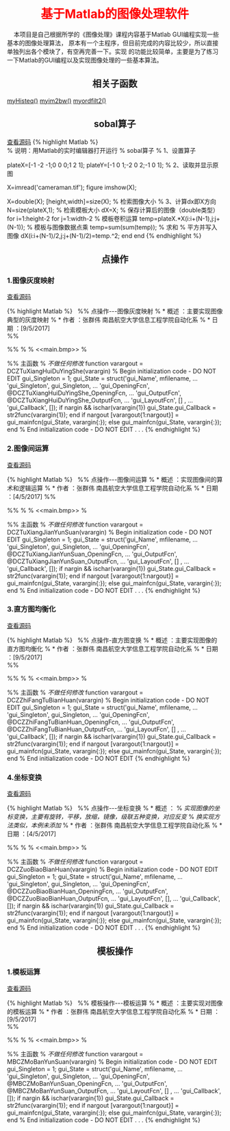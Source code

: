 <style>
   h1{color:#ff0000;text-align: center;}
   h2{text-align: center;}
   html body { margin:5%;｝
</style>


# 基于Matlab的图像处理软件

&nbsp;&nbsp;&nbsp;&nbsp;本项目是自己根据所学的《图像处理》课程内容基于Matlab GUI编程实现一些基本的图像处理算法，
原本有一个主程序，但目前完成的内容比较少，所以直接单独列出各个模块了，有空再完善一下。实现
的功能比较简单，主要是为了练习一下Matlab的GUI编程以及实现图像处理的一些基本算法。

## 相关子函数
   [myHisteq()](https://zhangqunwei.github.io/ImageProcessingMatlab/source/html/myHisteq.html)
   [myim2bw()](https://zhangqunwei.github.io/ImageProcessingMatlab/source/html/myim2bw.html)
   [myordfilt2()](https://zhangqunwei.github.io/ImageProcessingMatlab/source/html/myordfilt2.html)
   
## sobal算子
 [查看源码](https://zhangqunwei.github.io/ImageProcessingMatlab/source/sobal.html)
{% highlight Matlab %}  
% 说明：用Matlab的实时编辑器打开运行
% sobal算子
% 1、设置算子

plateX=[-1 -2 -1;0 0 0;1 2 1];
plateY=[-1 0  1;-2 0 2;-1 0 1];
% 2、读取并显示原图

X=imread('cameraman.tif');
figure
imshow(X);

X=double(X);
[height,width]=size(X);     % 检索图像大小
% 3、计算dx即X方向
N=size(plateX,1);           % 检索模板大小
dX=X;                       % 保存计算后的图像（double类型）
for i=1:height-2
    for j=1:width-2
        % 模板卷积运算
        temp=plateX.*X(i:i+(N-1),j:j+(N-1)); % 模板与图像数据点乘
        temp=sum(sum(temp));                % 求和
        % 平方并写入图像
        dX(i:i+(N-1)/2,j:j+(N-1)/2)=temp.^2;
    end
end
{% endhighlight %} 




## 点操作
### 1.图像灰度映射 
 [查看源码](https://zhangqunwei.github.io/ImageProcessingMatlab/html/点操作/图像灰度映射/DCZTuXiangHuiDuYingShe.html)
 
{% highlight Matlab %}  
%% 点操作---图像灰度映射
% * 概述      ：主要实现图像典型的灰度映射
% * 作者		：张群伟	南昌航空大学信息工程学院自动化系
% * 日期		：[9/5/2017]  
%%

%%
%
% <<main.bmp>>
%

%% 主函数
% *不做任何修改*
function varargout = DCZTuXiangHuiDuYingShe(varargin)
% Begin initialization code - DO NOT EDIT
gui_Singleton = 1;
gui_State = struct('gui_Name',       mfilename, ...
                   'gui_Singleton',  gui_Singleton, ...
                   'gui_OpeningFcn', @DCZTuXiangHuiDuYingShe_OpeningFcn, ...
                   'gui_OutputFcn',  @DCZTuXiangHuiDuYingShe_OutputFcn, ...
                   'gui_LayoutFcn',  [] , ...
                   'gui_Callback',   []);
if nargin && ischar(varargin{1})
    gui_State.gui_Callback = str2func(varargin{1});
end
if nargout
    [varargout{1:nargout}] = gui_mainfcn(gui_State, varargin{:});
else
    gui_mainfcn(gui_State, varargin{:});
end
% End initialization code - DO NOT EDIT
.
.
.
{% endhighlight %}  
 
 
### 2.图像间运算
 [查看源码](https://zhangqunwei.github.io/ImageProcessingMatlab/html/点操作/图像间运算/DCZTuXiangJianYunSuan.html)
 
{% highlight Matlab %}  
%% 点操作---图像间运算
% * 概述      ：实现图像间的算术和逻辑运算
% * 作者		：张群伟	南昌航空大学信息工程学院自动化系
% * 日期		：[4/5/2017]
%%

%%
%
% <<main.bmp>>
%

%% 主函数
% *不做任何修改*
function varargout = DCZTuXiangJianYunSuan(varargin)
% Begin initialization code - DO NOT EDIT
gui_Singleton = 1;
gui_State = struct('gui_Name',       mfilename, ...
                   'gui_Singleton',  gui_Singleton, ...
                   'gui_OpeningFcn', @DCZTuXiangJianYunSuan_OpeningFcn, ...
                   'gui_OutputFcn',  @DCZTuXiangJianYunSuan_OutputFcn, ...
                   'gui_LayoutFcn',  [] , ...
                   'gui_Callback',   []);
if nargin && ischar(varargin{1})
    gui_State.gui_Callback = str2func(varargin{1});
end
if nargout
    [varargout{1:nargout}] = gui_mainfcn(gui_State, varargin{:});
else
    gui_mainfcn(gui_State, varargin{:});
end
% End initialization code - DO NOT EDIT
.
.
.
{% endhighlight %}  


### 3.直方图均衡化
 [查看源码](https://zhangqunwei.github.io/ImageProcessingMatlab/html/点操作/直方图均衡化/DCZZhiFangTuBianHuan.html)
 
{% highlight Matlab %}  
%% 点操作-直方图变换
% * 概述      ：主要实现图像的直方图均衡化
% * 作者		：张群伟	南昌航空大学信息工程学院自动化系
% * 日期		：[9/5/2017]  
%%


%%
%
% <<main.bmp>>
%


%% 主函数
% *不做任何修改*
function varargout = DCZZhiFangTuBianHuan(varargin)
% Begin initialization code - DO NOT EDIT
gui_Singleton = 1;
gui_State = struct('gui_Name',       mfilename, ...
                   'gui_Singleton',  gui_Singleton, ...
                   'gui_OpeningFcn', @DCZZhiFangTuBianHuan_OpeningFcn, ...
                   'gui_OutputFcn',  @DCZZhiFangTuBianHuan_OutputFcn, ...
                   'gui_LayoutFcn',  [] , ...
                   'gui_Callback',   []);
if nargin && ischar(varargin{1})
    gui_State.gui_Callback = str2func(varargin{1});
end
if nargout
    [varargout{1:nargout}] = gui_mainfcn(gui_State, varargin{:});
else
    gui_mainfcn(gui_State, varargin{:});
end
% End initialization code - DO NOT EDIT
{% endhighlight %}  


### 4.坐标变换 
 [查看源码](https://zhangqunwei.github.io/ImageProcessingMatlab/html/点操作/坐标变换/DCZZuoBiaoBianHuan.html)
 
{% highlight Matlab %}  
%% 点操作---坐标变换
% * 概述      ：
% *实现图像的坐标变换，主要有旋转，平移，放缩，镜像，级联五种变换，对应反变*
% *换实现方法类似，本例未添加*
% * 作者		：张群伟	南昌航空大学信息工程学院自动化系
% * 日期		：[4/5/2017]  


%%
%
% <<main.bmp>>
%


%% 主函数
% *不做任何修改*
function varargout = DCZZuoBiaoBianHuan(varargin)
% Begin initialization code - DO NOT EDIT
gui_Singleton = 1;
gui_State = struct('gui_Name',       mfilename, ...
                   'gui_Singleton',  gui_Singleton, ...
                   'gui_OpeningFcn', @DCZZuoBiaoBianHuan_OpeningFcn, ...
                   'gui_OutputFcn',  @DCZZuoBiaoBianHuan_OutputFcn, ...
                   'gui_LayoutFcn',  [], ...
                   'gui_Callback',   []);
if nargin && ischar(varargin{1})
   gui_State.gui_Callback = str2func(varargin{1});
end
if nargout
    [varargout{1:nargout}] = gui_mainfcn(gui_State, varargin{:});
else
    gui_mainfcn(gui_State, varargin{:});
end
% End initialization code - DO NOT EDIT
.
.
.
{% endhighlight %}  


## 模板操作
### 1.模板运算
 [查看源码](https://zhangqunwei.github.io/ImageProcessingMatlab/html/模板操作/模板运算/MBCZMoBanYunSuan.html)
 
{% highlight Matlab %}  
%% 模板操作---模板运算
% * 概述      ：主要实现对图像的模板运算
% * 作者		：张群伟	南昌航空大学信息工程学院自动化系
% * 日期		：[9/5/2017]  
%%

%%
%
% <<main.bmp>>
%


%% 主函数
% *不做任何修改*
function varargout = MBCZMoBanYunSuan(varargin)
% Begin initialization code - DO NOT EDIT
gui_Singleton = 1;
gui_State = struct('gui_Name',       mfilename, ...
                   'gui_Singleton',  gui_Singleton, ...
                   'gui_OpeningFcn', @MBCZMoBanYunSuan_OpeningFcn, ...
                   'gui_OutputFcn',  @MBCZMoBanYunSuan_OutputFcn, ...
                   'gui_LayoutFcn',  [] , ...
                   'gui_Callback',   []);
if nargin && ischar(varargin{1})
    gui_State.gui_Callback = str2func(varargin{1});
end
if nargout
    [varargout{1:nargout}] = gui_mainfcn(gui_State, varargin{:});
else
    gui_mainfcn(gui_State, varargin{:});
end
% End initialization code - DO NOT EDIT
.
.
.
{% endhighlight %}  
